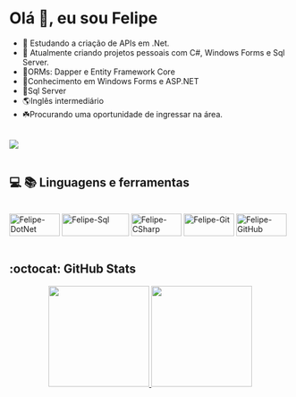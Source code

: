 # Olá :wave:, eu sou Felipe 

- 🔭 Estudando a criação de APIs em .Net.
- 🌱 Atualmente criando projetos pessoais com C#, Windows Forms e Sql Server.
- :test_tube:ORMs: Dapper e Entity Framework Core
- :test_tube:Conhecimento em Windows Forms e ASP.NET
- :test_tube:Sql Server
- :earth_americas:Inglês intermediário
- :shamrock:Procurando uma oportunidade de ingressar na área.

<br>

<div> 
  <a href="https://www.linkedin.com/in/felipeecarvalho/" target="_blank"><img src="https://img.shields.io/badge/-LinkedIn-%230077B5?style=for-the-badge&logo=linkedin&logoColor=white" target="_blank"></a> 
</div>

<br>

## :computer: :books: Linguagens e ferramentas

<div style="display: inline_block"><br>
   <img align="center" alt="Felipe-DotNet" height="40" width="90" src="https://img.shields.io/badge/.NET-512BD4?style=for-the-badge&logo=dotnet&logoColor=white">
   <img align="center" alt="Felipe-Sql" height="40" width="120" src="https://img.shields.io/badge/Microsoft%20SQL%20Server-CC2927?style=for-the-badge&logo=microsoft%20sql%20server&logoColor=white">
   <img align="center" alt="Felipe-CSharp" height="40" width="90" src="https://img.shields.io/badge/C%23-239120?style=for-the-badge&logo=c-sharp&logoColor=white" target="_blank">
   <img align="center" alt="Felipe-Git" height="40" width="90" src="https://img.shields.io/badge/GitHub-100000?style=for-the-badge&logo=github&logoColor=white" target="_blank">
   <img align="center" alt="Felipe-GitHub" height="40" width="90" src="https://img.shields.io/badge/Git-F05032?style=for-the-badge&logo=git&logoColor=white" target="_blank">
</div>

<br>

## :octocat: GitHub Stats

<div align="center">
  <a href="https://github.com/FelipeECarvalho">
  <img height="180em" src="https://github-readme-stats.vercel.app/api?username=FelipeECarvalho&show_icons=true&theme=chartreuse-dark&include_all_commits=true&count_private=true"/>
  <img height="180em" src="https://github-readme-stats.vercel.app/api/top-langs/?username=FelipeECarvalho&layout=compact&langs_count=7&theme=chartreuse-dark"/>
</div>
  
  ##
 

